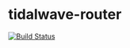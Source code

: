 tidalwave-router
================

[![Build Status](https://secure.travis-ci.org/chrisabrams/tidalwave-router.png?branch=master)](https://travis-ci.org/chrisabrams/tidalwave-router)
